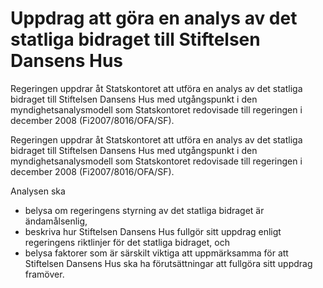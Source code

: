 # Uppdrag att göra en analys av det statliga bidraget till Stiftelsen Dansens Hus

Regeringen uppdrar åt Statskontoret att utföra en analys av det statliga bidraget till Stiftelsen Dansens Hus med utgångspunkt i den myndighetsanalysmodell som Statskontoret redovisade till regeringen i december 2008 (Fi2007/8016/OFA/SF).

Regeringen uppdrar åt Statskontoret att utföra en analys av det statliga bidraget till Stiftelsen Dansens Hus med utgångspunkt i den myndighetsanalysmodell som Statskontoret redovisade till regeringen i december 2008 (Fi2007/8016/OFA/SF).

Analysen ska

* belysa om regeringens styrning av det statliga bidraget är ändamålsenlig,
* beskriva hur Stiftelsen Dansens Hus fullgör sitt uppdrag enligt
regeringens riktlinjer för det statliga bidraget, och
* belysa faktorer som är särskilt viktiga att uppmärksamma för att
Stiftelsen Dansens Hus ska ha förutsättningar att fullgöra sitt uppdrag framöver.
